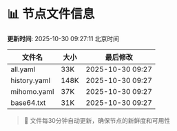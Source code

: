 # 📊 节点文件信息

**更新时间**: 2025-10-30 09:27:11 北京时间

| 文件名 | 大小 | 最后修改 |
|--------|------|----------|
| all.yaml | 33K | 2025-10-30 09:27 |
| history.yaml | 148K | 2025-10-30 09:27 |
| mihomo.yaml | 37K | 2025-10-30 09:27 |
| base64.txt | 31K | 2025-10-30 09:27 |

> 🔄 文件每30分钟自动更新，确保节点的新鲜度和可用性
